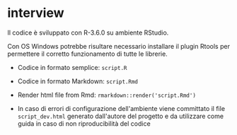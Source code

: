 # interview

Il codice è sviluppato con R-3.6.0 su ambiente RStudio.

Con OS Windows potrebbe risultare necessario installare il plugin Rtools per permettere il corretto funzionamento di tutte le librerie.

+ Codice in formato semplice: ```script.R```

+ Codice in formato Markdown: ```script.Rmd```

+ Render html file from Rmd: ```rmarkdown::render('script.Rmd')```

+ In caso di errori di configurazione dell'ambiente viene committato il file  ```script_dev.html``` generato dall'autore del progetto e da utilizzare come guida in caso di non riproducibilità del codice
